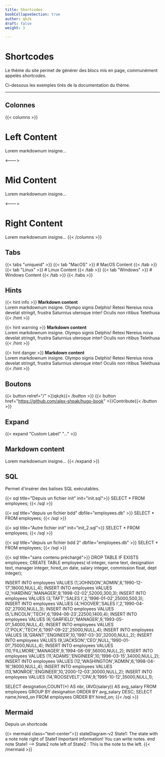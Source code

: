 ```yaml
---
title: Shortcodes
bookCollapseSection: true
author: qkzk
draft: false
weight: 3

---
```


# Shortcodes

Le thème du site permet de générer des blocs mis en page, communément appelés _shortcodes_.

Ci-dessous les exemples tirés de la documentation du thème.

---

## Colonnes

{{< columns >}} <!-- begin columns block -->
# Left Content
Lorem markdownum insigne...

<---> <!-- magic separator, between columns -->

# Mid Content
Lorem markdownum insigne...

<---> <!-- magic separator, between columns -->

# Right Content
Lorem markdownum insigne...
{{< /columns >}}


## Tabs

{{< tabs "uniqueid" >}}
{{< tab "MacOS" >}} # MacOS Content {{< /tab >}}
{{< tab "Linux" >}} # Linux Content {{< /tab >}}
{{< tab "Windows" >}} # Windows Content {{< /tab >}}
{{< /tabs >}}

## Hints

{{< hint info >}}
**Markdown content**  
Lorem markdownum insigne. Olympo signis Delphis! Retexi Nereius nova develat
stringit, frustra Saturnius uteroque inter! Oculis non ritibus Telethusa
{{< /hint >}}

{{< hint warning >}}
**Markdown content**  
Lorem markdownum insigne. Olympo signis Delphis! Retexi Nereius nova develat
stringit, frustra Saturnius uteroque inter! Oculis non ritibus Telethusa
{{< /hint >}}

{{< hint danger >}}
**Markdown content**  
Lorem markdownum insigne. Olympo signis Delphis! Retexi Nereius nova develat
stringit, frustra Saturnius uteroque inter! Oculis non ritibus Telethusa
{{< /hint >}}


## Boutons

{{< button relref="/" >}}qkzk{{< /button >}}
{{< button href="https://github.com/alex-shpak/hugo-book" >}}Contribute{{< /button >}}


## Expand

{{< expand "Custom Label" "..." >}}
## Markdown content
Lorem markdownum insigne...
{{< /expand >}}

## SQL

Permet d'insérer des balises SQL exécutables.


{{< sql title="Depuis un fichier init" init="init.sql">}}
SELECT * FROM employees;
{{< /sql >}}



{{< sql title="depuis un fichier bdd" dbfile="employees.db" >}}
SELECT * FROM employees;
{{< /sql >}}


{{< sql title="Autre fichier init" init="init_2.sql">}}
SELECT * FROM employees;
{{< /sql >}}


{{< sql title="depuis un fichier bdd 2" dbfile="employees.db" >}}
SELECT * FROM employees;
{{< /sql >}}

{{< sql title="sans contenu préchargé">}}
DROP TABLE IF EXISTS employees;
CREATE TABLE employees( id          integer,  name    text,
                          designation text,     manager integer,
                          hired_on    date,     salary  integer,
                          commission  float,    dept    integer);

  INSERT INTO employees VALUES (1,'JOHNSON','ADMIN',6,'1990-12-17',18000,NULL,4);
  INSERT INTO employees VALUES (2,'HARDING','MANAGER',9,'1998-02-02',52000,300,3);
  INSERT INTO employees VALUES (3,'TAFT','SALES I',2,'1996-01-02',25000,500,3);
  INSERT INTO employees VALUES (4,'HOOVER','SALES I',2,'1990-04-02',27000,NULL,3);
  INSERT INTO employees VALUES (5,'LINCOLN','TECH',6,'1994-06-23',22500,1400,4);
  INSERT INTO employees VALUES (6,'GARFIELD','MANAGER',9,'1993-05-01',54000,NULL,4);
  INSERT INTO employees VALUES (7,'POLK','TECH',6,'1997-09-22',25000,NULL,4);
  INSERT INTO employees VALUES (8,'GRANT','ENGINEER',10,'1997-03-30',32000,NULL,2);
  INSERT INTO employees VALUES (9,'JACKSON','CEO',NULL,'1990-01-01',75000,NULL,4);
  INSERT INTO employees VALUES (10,'FILLMORE','MANAGER',9,'1994-08-09',56000,NULL,2);
  INSERT INTO employees VALUES (11,'ADAMS','ENGINEER',10,'1996-03-15',34000,NULL,2);
  INSERT INTO employees VALUES (12,'WASHINGTON','ADMIN',6,'1998-04-16',18000,NULL,4);
  INSERT INTO employees VALUES (13,'MONROE','ENGINEER',10,'2000-12-03',30000,NULL,2);
  INSERT INTO employees VALUES (14,'ROOSEVELT','CPA',9,'1995-10-12',35000,NULL,1);

SELECT designation,COUNT(*) AS nbr, (AVG(salary)) AS avg_salary FROM employees GROUP BY designation ORDER BY avg_salary DESC;
SELECT name,hired_on FROM employees ORDER BY hired_on;
{{< /sql >}}


## Mermaid


Depuis un shortcode


{{< mermaid class="text-center">}}
stateDiagram-v2
    State1: The state with a note
    note right of State1
        Important information! You can write
        notes.
    end note
    State1 --> State2
    note left of State2 : This is the note to the left.
{{< /mermaid >}}


